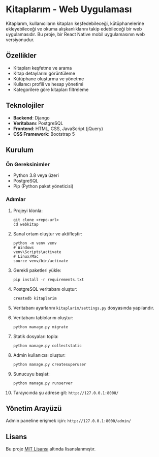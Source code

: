 # Kitaplarım - Web Uygulaması

Kitaplarım, kullanıcıların kitapları keşfedebileceği, kütüphanelerine ekleyebileceği ve okuma alışkanlıklarını takip edebileceği bir web uygulamasıdır. Bu proje, bir React Native mobil uygulamasının web versiyonudur.

## Özellikler

- Kitapları keşfetme ve arama
- Kitap detaylarını görüntüleme
- Kütüphane oluşturma ve yönetme
- Kullanıcı profili ve hesap yönetimi
- Kategorilere göre kitapları filtreleme

## Teknolojiler

- **Backend**: Django
- **Veritabanı**: PostgreSQL
- **Frontend**: HTML, CSS, JavaScript (jQuery)
- **CSS Framework**: Bootstrap 5

## Kurulum

### Ön Gereksinimler

- Python 3.8 veya üzeri
- PostgreSQL
- Pip (Python paket yöneticisi)

### Adımlar

1. Projeyi klonla:
   ```
   git clone <repo-url>
   cd webkitap
   ```

2. Sanal ortam oluştur ve aktifleştir:
   ```
   python -m venv venv
   # Windows
   venv\Scripts\activate
   # Linux/Mac
   source venv/bin/activate
   ```

3. Gerekli paketleri yükle:
   ```
   pip install -r requirements.txt
   ```

4. PostgreSQL veritabanı oluştur:
   ```
   createdb kitaplarim
   ```

5. Veritabanı ayarlarını `kitaplarim/settings.py` dosyasında yapılandır.

6. Veritabanı tablolarını oluştur:
   ```
   python manage.py migrate
   ```

7. Statik dosyaları topla:
   ```
   python manage.py collectstatic
   ```

8. Admin kullanıcısı oluştur:
   ```
   python manage.py createsuperuser
   ```

9. Sunucuyu başlat:
   ```
   python manage.py runserver
   ```

10. Tarayıcında şu adrese git: `http://127.0.0.1:8000/`

## Yönetim Arayüzü

Admin paneline erişmek için: `http://127.0.0.1:8000/admin/`

## Lisans

Bu proje [MIT Lisansı](LICENSE) altında lisanslanmıştır. 